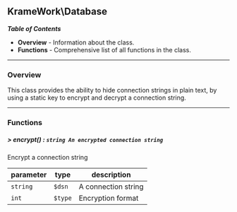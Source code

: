 ## KrameWork\Database

***Table of Contents***
* **Overview** - Information about the class.
* **Functions** - Comprehensive list of all functions in the class.
___
### Overview
This class provides the ability to hide connection strings in plain text, by using a static key to encrypt and decrypt a connection string.
___
### Functions
##### > encrypt() : `string An encrypted connection string`
Encrypt a connection string

parameter | type | description
--- | --- | ---
`string` | `$dsn` | A connection string
`int` | `$type` | Encryption format

